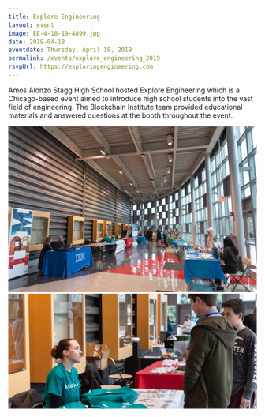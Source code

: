 ```yaml
---
title: Explore Engineering
layout: event
image: EE-4-18-19-4899.jpg
date: 2019-04-18
eventdate: Thursday, April 18, 2019
permalink: /events/explore_engineering_2019
rsvpUrl: https://exploringengineering.com
---
```

Amos Alonzo Stagg High School hosted Explore Engineering which is a Chicago-based event aimed to introduce high school students into the vast field of engineering. The Blockchain Institute team provided educational materials and answered questions at the booth throughout the event.

<img src="/assets/img/EE-4-18-19-4892.jpg"> 

<img src="/assets/img/EE-4-18-19-4899.jpg">
